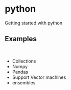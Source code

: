 # python
Getting started with python

<h2> Examples </h2> <br>
 <ul>
<li> Collections</li> 
<li> Numpy</li>
<li> Pandas</li>
<li> Support Vector machines </li>
<li> ensembles </li>
</ul> 


